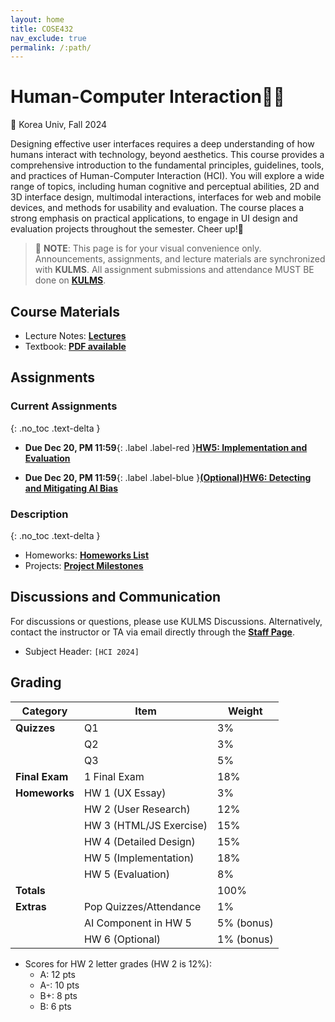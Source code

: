 ```yaml
---
layout: home
title: COSE432
nav_exclude: true
permalink: /:path/
---
```


# Human-Computer Interaction🧑‍💻
🐯 Korea Univ, Fall 2024

Designing effective user interfaces requires a deep understanding of how humans interact with technology, beyond aesthetics. This course provides a comprehensive introduction to the fundamental principles, guidelines, tools, and practices of Human-Computer Interaction (HCI). You will explore a wide range of topics, including human cognitive and perceptual abilities, 2D and 3D interface design, multimodal interactions, interfaces for web and mobile devices, and methods for usability and evaluation. The course places a strong emphasis on practical applications, to engage in UI design and evaluation projects throughout the semester. Cheer up!🥳


> 📌 **NOTE**: This page is for your visual convenience only. Announcements, assignments, and lecture materials are synchronized with **KULMS**. All assignment submissions and attendance MUST BE done on **[KULMS](https://kulms.korea.ac.kr/ultra/courses/_417634_1/cl/outline)**.


## Course Materials
* Lecture Notes: **[Lectures](/lectures)**
* Textbook: **[PDF available](/lectures#textbook)**

## Assignments
### Current Assignments
{: .no_toc .text-delta }

* **Due Dec 20, PM 11:59**{: .label .label-red }**[HW5: Implementation and Evaluation](/assignments/#homeworks)**

* **Due Dec 20, PM 11:59**{: .label .label-blue }**[(Optional)HW6: Detecting and Mitigating AI Bias](/assignments/#homeworks)**


### Description
{: .no_toc .text-delta }
* Homeworks: **[Homeworks List](/assignments/#homeworks)**
* Projects: **[Project Milestones](/assignments/#project)**


## Discussions and Communication
For discussions or questions, please use KULMS Discussions. Alternatively, contact the instructor or TA via email directly through the **[Staff Page](/staff/)**.

* Subject Header: `[HCI 2024]`

## Grading

| **Category**   | **Item**         | **Weight** |
|----------------|------------------|------------|
| **Quizzes**    | Q1              | 3%         |
|                | Q2              | 3%         |
|                | Q3              | 5%         |
| **Final Exam** | 1 Final Exam     | 18%        |
| **Homeworks**  | HW 1 (UX Essay) | 3%         |
|                | HW 2 (User Research) | 12%   |
|                | HW 3 (HTML/JS Exercise) | 15% |
|                | HW 4 (Detailed Design) | 15% |
|                | HW 5 (Implementation) | 18% |
|                | HW 5 (Evaluation)     | 8%  |
| **Totals**     |                       | 100% |
| **Extras**     | Pop Quizzes/Attendance | 1%  |
|                | AI Component in HW 5  | 5% (bonus) |
|                | HW 6 (Optional)       | 1% (bonus) |

- Scores for HW 2 letter grades (HW 2 is 12%):
    - A: 12 pts
    - A-: 10 pts
    - B+: 8 pts
    - B: 6 pts

